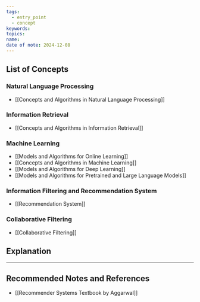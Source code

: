 ```yaml
---
tags:
  - entry_point
  - concept
keywords: 
topics: 
name: 
date of note: 2024-12-08
---
```


## List of Concepts

### Natural Language Processing

- [[Concepts and Algorithms in Natural Language Processing]]

### Information Retrieval

- [[Concepts and Algorithms in Information Retrieval]]


### Machine Learning

- [[Models and Algorithms for Online Learning]]
- [[Concepts and Algorithms in Machine Learning]]
- [[Models and Algorithms for Deep Learning]]
- [[Models and Algorithms for Pretrained and Large Language Models]]

### Information Filtering and Recommendation System

- [[Recommendation System]]


### Collaborative Filtering

- [[Collaborative Filtering]]




## Explanation





-----------
##  Recommended Notes and References



- [[Recommender Systems Textbook by Aggarwal]]